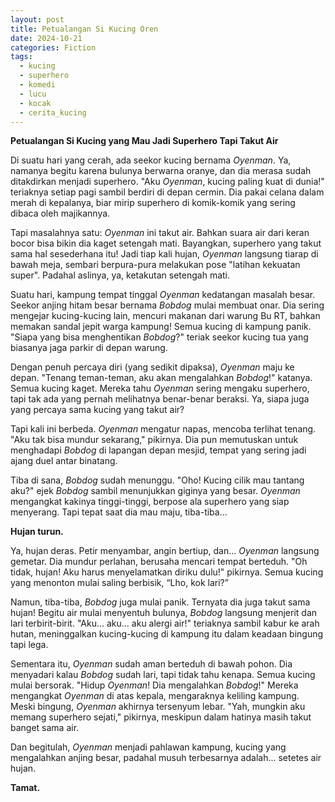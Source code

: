 ```yaml
---
layout: post
title: Petualangan Si Kucing Oren
date: 2024-10-21
categories: Fiction
tags:
  - kucing
  - superhero
  - komedi
  - lucu
  - kocak
  - cerita_kucing
---
```

**Petualangan Si Kucing yang Mau Jadi Superhero Tapi Takut Air**

Di suatu hari yang cerah, ada seekor kucing bernama *Oyenman*. Ya, namanya begitu karena bulunya berwarna oranye, dan dia merasa sudah ditakdirkan menjadi superhero. "Aku *Oyenman*, kucing paling kuat di dunia!" teriaknya setiap pagi sambil berdiri di depan cermin. Dia pakai celana dalam merah di kepalanya, biar mirip superhero di komik-komik yang sering dibaca oleh majikannya.

Tapi masalahnya satu: *Oyenman* ini takut air. Bahkan suara air dari keran bocor bisa bikin dia kaget setengah mati. Bayangkan, superhero yang takut sama hal sesederhana itu! Jadi tiap kali hujan, *Oyenman* langsung tiarap di bawah meja, sembari berpura-pura melakukan pose "latihan kekuatan super". Padahal aslinya, ya, ketakutan setengah mati.

Suatu hari, kampung tempat tinggal *Oyenman* kedatangan masalah besar. Seekor anjing hitam besar bernama *Bobdog* mulai membuat onar. Dia sering mengejar kucing-kucing lain, mencuri makanan dari warung Bu RT, bahkan memakan sandal jepit warga kampung! Semua kucing di kampung panik. "Siapa yang bisa menghentikan *Bobdog*?" teriak seekor kucing tua yang biasanya jaga parkir di depan warung.

Dengan penuh percaya diri (yang sedikit dipaksa), *Oyenman* maju ke depan. "Tenang teman-teman, aku akan mengalahkan *Bobdog*!" katanya. Semua kucing kaget. Mereka tahu *Oyenman* sering mengaku superhero, tapi tak ada yang pernah melihatnya benar-benar beraksi. Ya, siapa juga yang percaya sama kucing yang takut air?

Tapi kali ini berbeda. *Oyenman* mengatur napas, mencoba terlihat tenang. "Aku tak bisa mundur sekarang," pikirnya. Dia pun memutuskan untuk menghadapi *Bobdog* di lapangan depan mesjid, tempat yang sering jadi ajang duel antar binatang.

Tiba di sana, *Bobdog* sudah menunggu. "Oho! Kucing cilik mau tantang aku?" ejek *Bobdog* sambil menunjukkan giginya yang besar. *Oyenman* mengangkat kakinya tinggi-tinggi, berpose ala superhero yang siap menyerang. Tapi tepat saat dia mau maju, tiba-tiba...

**Hujan turun.**

Ya, hujan deras. Petir menyambar, angin bertiup, dan... *Oyenman* langsung gemetar. Dia mundur perlahan, berusaha mencari tempat berteduh. "Oh tidak, hujan! Aku harus menyelamatkan diriku dulu!" pikirnya. Semua kucing yang menonton mulai saling berbisik, “Lho, kok lari?”

Namun, tiba-tiba, *Bobdog* juga mulai panik. Ternyata dia juga takut sama hujan! Begitu air mulai menyentuh bulunya, *Bobdog* langsung menjerit dan lari terbirit-birit. "Aku... aku... aku alergi air!" teriaknya sambil kabur ke arah hutan, meninggalkan kucing-kucing di kampung itu dalam keadaan bingung tapi lega.

Sementara itu, *Oyenman* sudah aman berteduh di bawah pohon. Dia menyadari kalau *Bobdog* sudah lari, tapi tidak tahu kenapa. Semua kucing mulai bersorak. "Hidup *Oyenman*! Dia mengalahkan *Bobdog*!" Mereka mengangkat *Oyenman* di atas kepala, mengaraknya keliling kampung. Meski bingung, *Oyenman* akhirnya tersenyum lebar. "Yah, mungkin aku memang superhero sejati," pikirnya, meskipun dalam hatinya masih takut banget sama air.

Dan begitulah, *Oyenman* menjadi pahlawan kampung, kucing yang mengalahkan anjing besar, padahal musuh terbesarnya adalah... setetes air hujan.

**Tamat.**